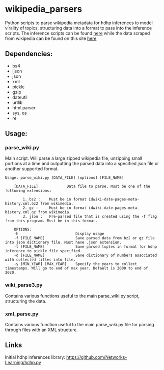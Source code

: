 # wikipedia_parsers
Python scripts to parse wikipedia metadata for hdhp inferences to model virality of topics, structuring data into a format to pass into the inference scripts. The inference scripts can be found [here](https://github.com/kekoawong/hdhp.py) while the data scraped from wikipedia can be found on this site [here](https://dumps.wikimedia.org/backup-index.html)

## Dependencies:
* bs4
* ijson
* json
* xml
* pickle
* gzip
* dateutil
* urllib
* html.parser
* sys, os
* re

## Usage:

### parse_wiki.py
Main script. Will parse a large zipped wikipedia file, unzipping small portions at a time and outputting the parsed data into a specified json file or another supported format. 
```
Usage: parse_wiki.py [DATA_FILE] [options] [FILE_NAME]

    [DATA_FILE]             Data file to parse. Must be one of the following extensions:

        1. bz2 :    Must be in format idwiki-date-pages-meta-history.xml.bz2 from wikimedia.
        2. gz :     Must be in format idwiki-date-pages-meta-history.xml.gz from wikimedia.
        3. json :   Pre-parsed file that is created using the -f flag from this program. Must be in this format.

    OPTIONS:
    -h                          Display usage                            
    -f [FILE_NAME]              Save parsed data from bz2 or gz file into json dictionary file. Must have .json extension.
    -t [FILE_NAME]              Save parsed tuples in format for hdhp inference to pickle file specified.
    -d [FILE_NAME]              Save dictionary of numbers associated with collected titles into file.
    -y [MIN_YEAR] [MAX_YEAR]    Specify the years to collect timestamps. Will go to end of max year. Default is 2000 to end of 2020.
```

### wiki_parse3.py
Contains various functions useful to the main parse_wiki.py script, structuring the data.

### xml_parse.py
Contains various function useful to the main parse_wiki.py file for parsing through files with an XML structure.

## Links

Initial hdhp inferences library: https://github.com/Networks-Learning/hdhp.py 